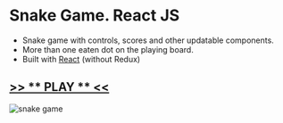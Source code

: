 # Snake Game. React JS

* Snake game with controls, scores and other updatable components. 
* More than one eaten dot on the playing board.
* Built with [React](https://reactjs.org/) (without Redux)

## [>> ** PLAY ** <<](https://quietmars.github.io/snake-game-react/index.html)

![snake game](https://quietmars.github.io/snake-game-react/snake_game_react.jpg)